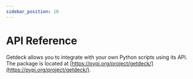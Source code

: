 ```yaml
---
sidebar_position: 10
---
```

# API Reference

Getdeck allows you to integrate with your own Python scripts using its API.  
The package is located at [https://pypi.org/project/getdeck/](https://pypi.org/project/getdeck/).

